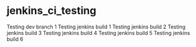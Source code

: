 # jenkins_ci_testing
Testing dev branch 1
Testing jenkins build 1
Testing jenkins build 2
Testing jenkins build 3
Testing jenkins build 4
Testing jenkins build 5
Testing jenkins build 6
